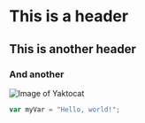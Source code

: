 # This is a header
## This is another header
### And another
![Image of Yaktocat](https://octodex.github.com/images/yaktocat.png)
``` javascript
var myVar = "Hello, world!";
```
